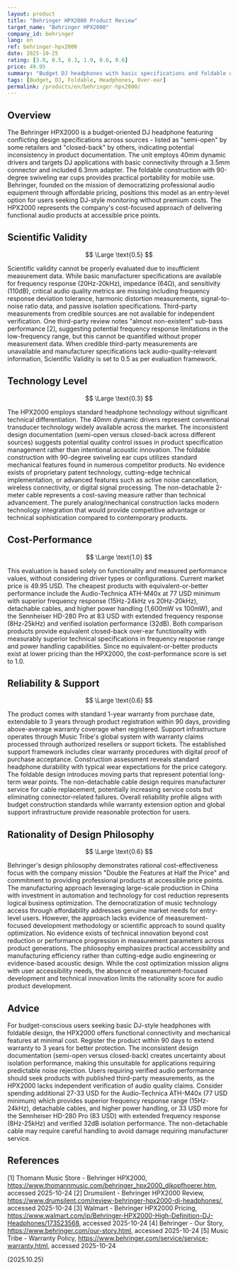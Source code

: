 ```yaml
---
layout: product
title: "Behringer HPX2000 Product Review"
target_name: "Behringer HPX2000"
company_id: behringer
lang: en
ref: behringer-hpx2000
date: 2025-10-25
rating: [3.0, 0.5, 0.3, 1.0, 0.6, 0.6]
price: 49.95
summary: "Budget DJ headphones with basic specifications and foldable design, offering competitive cost-performance but limited technical advancement"
tags: [Budget, DJ, Foldable, Headphones, Over-ear]
permalink: /products/en/behringer-hpx2000/
---
```

## Overview

The Behringer HPX2000 is a budget-oriented DJ headphone featuring conflicting design specifications across sources - listed as "semi-open" by some retailers and "closed-back" by others, indicating potential inconsistency in product documentation. The unit employs 40mm dynamic drivers and targets DJ applications with basic connectivity through a 3.5mm connector and included 6.3mm adapter. The foldable construction with 90-degree swiveling ear cups provides practical portability for mobile use. Behringer, founded on the mission of democratizing professional audio equipment through affordable pricing, positions this model as an entry-level option for users seeking DJ-style monitoring without premium costs. The HPX2000 represents the company's cost-focused approach of delivering functional audio products at accessible price points.

## Scientific Validity

$$ \Large \text{0.5} $$

Scientific validity cannot be properly evaluated due to insufficient measurement data. While basic manufacturer specifications are available for frequency response (20Hz-20kHz), impedance (64Ω), and sensitivity (110dB), critical audio quality metrics are missing including frequency response deviation tolerance, harmonic distortion measurements, signal-to-noise ratio data, and passive isolation specifications. Third-party measurements from credible sources are not available for independent verification. One third-party review notes "almost non-existent" sub-bass performance [2], suggesting potential frequency response limitations in the low-frequency range, but this cannot be quantified without proper measurement data. When credible third-party measurements are unavailable and manufacturer specifications lack audio-quality-relevant information, Scientific Validity is set to 0.5 as per evaluation framework.

## Technology Level

$$ \Large \text{0.3} $$

The HPX2000 employs standard headphone technology without significant technical differentiation. The 40mm dynamic drivers represent conventional transducer technology widely available across the market. The inconsistent design documentation (semi-open versus closed-back across different sources) suggests potential quality control issues in product specification management rather than intentional acoustic innovation. The foldable construction with 90-degree swiveling ear cups utilizes standard mechanical features found in numerous competitor products. No evidence exists of proprietary patent technology, cutting-edge technical implementation, or advanced features such as active noise cancellation, wireless connectivity, or digital signal processing. The non-detachable 2-meter cable represents a cost-saving measure rather than technical advancement. The purely analog/mechanical construction lacks modern technology integration that would provide competitive advantage or technical sophistication compared to contemporary products.

## Cost-Performance

$$ \Large \text{1.0} $$

This evaluation is based solely on functionality and measured performance values, without considering driver types or configurations. Current market price is 49.95 USD. The cheapest products with equivalent-or-better performance include the Audio-Technica ATH-M40x at 77 USD minimum with superior frequency response (15Hz-24kHz vs 20Hz-20kHz), detachable cables, and higher power handling (1,600mW vs 100mW), and the Sennheiser HD-280 Pro at 83 USD with extended frequency response (8Hz-25kHz) and verified isolation performance (32dB). Both comparison products provide equivalent closed-back over-ear functionality with measurably superior technical specifications in frequency response range and power handling capabilities. Since no equivalent-or-better products exist at lower pricing than the HPX2000, the cost-performance score is set to 1.0.

## Reliability & Support

$$ \Large \text{0.6} $$

The product comes with standard 1-year warranty from purchase date, extendable to 3 years through product registration within 90 days, providing above-average warranty coverage when registered. Support infrastructure operates through Music Tribe's global system with warranty claims processed through authorized resellers or support tickets. The established support framework includes clear warranty procedures with digital proof of purchase acceptance. Construction assessment reveals standard headphone durability with typical wear expectations for the price category. The foldable design introduces moving parts that represent potential long-term wear points. The non-detachable cable design requires manufacturer service for cable replacement, potentially increasing service costs but eliminating connector-related failures. Overall reliability profile aligns with budget construction standards while warranty extension option and global support infrastructure provide reasonable protection for users.

## Rationality of Design Philosophy

$$ \Large \text{0.6} $$

Behringer's design philosophy demonstrates rational cost-effectiveness focus with the company mission "Double the Features at Half the Price" and commitment to providing professional products at accessible price points. The manufacturing approach leveraging large-scale production in China with investment in automation and technology for cost reduction represents logical business optimization. The democratization of music technology access through affordability addresses genuine market needs for entry-level users. However, the approach lacks evidence of measurement-focused development methodology or scientific approach to sound quality optimization. No evidence exists of technical innovation beyond cost reduction or performance progression in measurement parameters across product generations. The philosophy emphasizes practical accessibility and manufacturing efficiency rather than cutting-edge audio engineering or evidence-based acoustic design. While the cost optimization mission aligns with user accessibility needs, the absence of measurement-focused development and technical innovation limits the rationality score for audio product development.

## Advice

For budget-conscious users seeking basic DJ-style headphones with foldable design, the HPX2000 offers functional connectivity and mechanical features at minimal cost. Register the product within 90 days to extend warranty to 3 years for better protection. The inconsistent design documentation (semi-open versus closed-back) creates uncertainty about isolation performance, making this unsuitable for applications requiring predictable noise rejection. Users requiring verified audio performance should seek products with published third-party measurements, as the HPX2000 lacks independent verification of audio quality claims. Consider spending additional 27-33 USD for the Audio-Technica ATH-M40x (77 USD minimum) which provides superior frequency response range (15Hz-24kHz), detachable cables, and higher power handling, or 33 USD more for the Sennheiser HD-280 Pro (83 USD) with extended frequency response (8Hz-25kHz) and verified 32dB isolation performance. The non-detachable cable may require careful handling to avoid damage requiring manufacturer service.

## References

[1] Thomann Music Store - Behringer HPX2000, https://www.thomannmusic.com/behringer_hpx2000_djkopfhoerer.htm, accessed 2025-10-24
[2] Drumsilent - Behringer HPX2000 Review, https://www.drumsilent.com/review-behringer-hpx2000-dj-headphones/, accessed 2025-10-24
[3] Walmart - Behringer HPX2000 Pricing, https://www.walmart.com/ip/Behringer-HPX2000-High-Definition-DJ-Headphones/173523568, accessed 2025-10-24
[4] Behringer - Our Story, https://www.behringer.com/our-story.html, accessed 2025-10-24
[5] Music Tribe - Warranty Policy, https://www.behringer.com/service/service-warranty.html, accessed 2025-10-24

(2025.10.25)